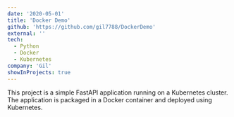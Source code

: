```yaml
---
date: '2020-05-01'
title: 'Docker Demo'
github: 'https://github.com/gil7788/DockerDemo'
external: ''
tech:
  - Python
  - Docker
  - Kubernetes
company: 'Gil'
showInProjects: true
---
```


This project is a simple FastAPI application running on a Kubernetes cluster. The application is packaged in a Docker container and deployed using Kubernetes.